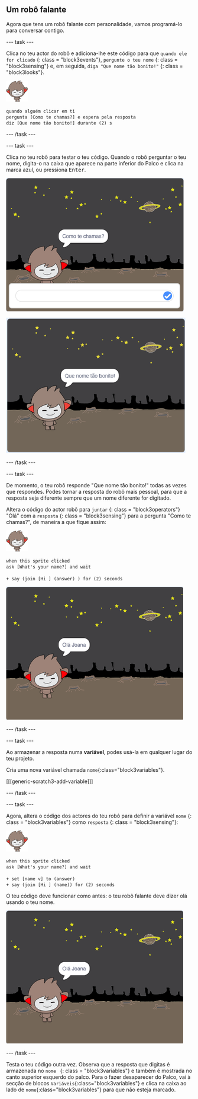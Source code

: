 ## Um robô falante

Agora que tens um robô falante com personalidade, vamos programá-lo para conversar contigo.

\--- task \---

Clica no teu actor do robô e adiciona-lhe este código para que ` quando ele for clicado ` {: class = "block3events"}, ` pergunte o teu nome ` {: class = "block3sensing"} e, em seguida, ` diga "Que nome tāo bonito!" ` {: class = "block3looks"}.

![actor nano](images/nano-sprite.png)

```blocks3
quando alguém clicar em ti
pergunta [Como te chamas?] e espera pela resposta
diz [Que nome tāo bonito!] durante (2) s
```

\--- /task \---

\--- task \---

Clica no teu robô para testar o teu código. Quando o robô perguntar o teu nome, digita-o na caixa que aparece na parte inferior do Palco e clica na marca azul, ou pressiona <kbd>Enter</kbd>.

![Testar a resposta do robô falante](images/chatbot-ask-test1.png)

![Testar a resposta do robô falante](images/chatbot-ask-test2.png)

\--- /task \---

\--- task \---

De momento, o teu robô responde "Que nome tāo bonito!" todas as vezes que respondes. Podes tornar a resposta do robô mais pessoal, para que a resposta seja diferente sempre que um nome diferente for digitado.

Altera o código do actor robô para ` juntar ` {: class = "block3operators"} "Olá" com a `resposta` {: class = "block3sensing"} para a pergunta "Como te chamas?", de maneira a que fique assim:

![actor nano](images/nano-sprite.png)

```blocks3
when this sprite clicked
ask [What's your name?] and wait

+ say (join [Hi ] (answer) ) for (2) seconds
```

![Testar uma resposta personalizada](images/chatbot-answer-test.png)

\--- /task \---

\--- task \---

Ao armazenar a resposta numa **variável**, podes usá-la em qualquer lugar do teu projeto.

Cria uma nova variável chamada `nome`{:class="block3variables"}.

[[[generic-scratch3-add-variable]]]

\--- /task \---

\--- task \---

Agora, altera o código dos actores do teu robô para definir a variável ` nome ` {: class = "block3variables"} como ` resposta ` {: class = "block3sensing"}:

![actor nano](images/nano-sprite.png)

```blocks3
when this sprite clicked
ask [What's your name?] and wait

+ set [name v] to (answer)
+ say (join [Hi ] (name)) for (2) seconds
```

O teu código deve funcionar como antes: o teu robô falante deve dizer olá usando o teu nome.

![Testar uma resposta personalizada](images/chatbot-answer-test.png)

\--- /task \---

Testa o teu código outra vez. Observa que a resposta que digitas é armazenada no `nome ` {: class = "block3variables"} e também é mostrada no canto superior esquerdo do palco. Para o fazer desaparecer do Palco, vai à secçāo de blocos `Variáveis`{:class="block3variables"} e clica na caixa ao lado de `nome`{:class="block3variables"} para que não esteja marcado.